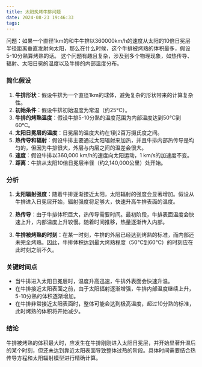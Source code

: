 ```yaml
---
title: 太阳炙烤牛排问题
date: 2024-08-23 19:46:33
tags:
---
```

问题：如果一个直径1km的和牛牛排以360000km/h的速度从太阳的10倍日冕层半径距离垂直发射向太阳，那么在什么时候，这个牛排被烤熟的体积最多，假设5-10分熟算烤熟的话。
这个问题有趣且复杂，涉及到多个物理现象，如热传导、辐射、太阳日冕的温度以及牛排的内部温度分布。

### 简化假设
1. **牛排形状**：假设牛排为一个直径1km的球体，避免复杂的形状带来的计算复杂性。
2. **初始条件**：假设牛排初始温度为常温（约25℃）。
3. **牛排的烤熟温度**：假设牛排5-10分熟的温度范围为内部温度达到50℃到60℃。
4. **太阳日冕层的温度**：日冕层的温度大约在1到2百万摄氏度之间。
5. **热传导和辐射**：假设牛排主要通过太阳辐射来加热，并且牛排内部热传导是均匀的，但因为牛排很大，外层与内层之间的温差会很大。
6. **速度**：假设牛排以360,000 km/h的速度向太阳运动，1 km/s的加速度不变。
7. **距离**：牛排从太阳10倍日冕层半径（约2,140,000公里）处开始。

### 分析
1. **太阳辐射强度**：随着牛排逐渐接近太阳，太阳辐射的强度会显著增加。假设从牛排进入日冕层开始，辐射强度将足够大，快速升高牛排表面的温度。

2. **热传导**：由于牛排体积巨大，热传导需要时间。最初阶段，牛排表面温度会快速上升，内部温度上升较慢。随着时间推移，热量逐渐传入内部。

3. **牛排被烤熟的时刻**：在某一时刻，牛排的外层已经达到烤熟的标准，而内部还未完全烤熟。因此，牛排体积达到最大烤熟程度（50℃到60℃）的时刻应在此时刻之前不久。

### 关键时间点
- 当牛排进入太阳日冕层时，温度升高迅速，牛排外表面会快速升温。
- 在牛排接近太阳表面之前，由于太阳辐射逐渐增强，牛排内部温度继续上升，5-10分熟的体积逐渐增加。
- 在牛排非常接近太阳表面时，整体可能会达到极高温度，超过10分熟的标准，此时烤熟的体积将开始减少。

### 结论
牛排被烤熟的体积最大时，应发生在牛排刚刚进入太阳日冕层，并开始显著升温后的某个时刻，但还未达到靠近太阳表面导致整体过热的阶段。具体时间需要结合热传导方程和太阳辐射模型进行精确计算。